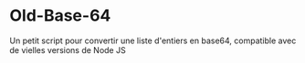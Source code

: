 # Old-Base-64
Un petit script pour convertir une liste d'entiers en base64, compatible avec de vielles versions de Node JS

